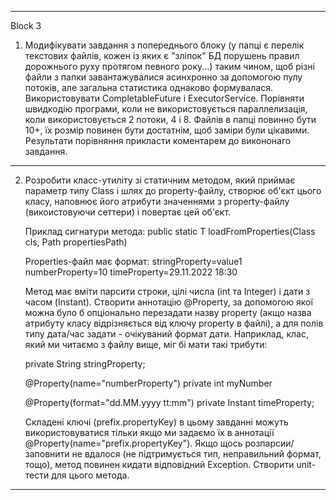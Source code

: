 ___________________________________________________________________________________________
Block 3

1. Модифікувати завдання з попереднього блоку (у папці є перелік текстових файлів, кожен із яких є "зліпок" БД порушень правил дорожнього руху протягом певного року...) таким чином, щоб різні файли з папки завантажувалися асинхронно за допомогою пулу потоків, але загальна статистика однаково формувалася.
   Використовувати CompletableFuture і ExecutorService.
   Порівняти швидкодію програми, коли не використовується параллелизація, коли використовується 2 потоки, 4 і 8.
   Файлів в папці повинно бути 10+, їх розмір повинен бути достатнім, щоб заміри були цікавими.
   Результати порівняння прикласти коментарем до викононаго завдання.

___________________________________________________________________________________________

2. Розробити класс-утиліту зі статичним методом, який приймає параметр типу Class і шлях до property-файлу,
   створює об'єкт цього класу, наповнює його атрибути значеннями з property-файлу (викоистовуючи сеттери) 
   і повертає цей об'єкт.

   Приклад сигнатури метода:
   public static <T>T loadFromProperties(Class<T> cls, Path propertiesPath)
   
   Properties-файл має формат:
   stringProperty=value1
   numberProperty=10
   timeProperty=29.11.2022 18:30
   
   Метод має вміти парсити строки, цілі числа (int та Integer) і дати з часом (Instant).
   Створити аннотацію @Property, за допомогою якої можна було б опціонально перезадати назву property 
   (акщо назва атрибуту класу відрізняється від ключу property в файлі), а для полів типу дата/час 
   задати - очікуваний формат дати.
   Наприклад, клас, який ми читаємо з файлу вище, міг бі мати такі трибути:
   
   private String stringProperty;
   
   @Property(name="numberProperty")
   private int myNumber
   
   @Property(format="dd.MM.yyyy tt:mm")
   private Instant timeProperty;
   
   Складені ключі (prefix.propertyKey) в цьому завданні можуть використовуватися тільки якщо ми задаємо 
   їх в аннотації @Property(name="prefix.propertyKey").
   Якщо щось розпарсии/заповнити не вдалося (не підтримується тип, неправильний формат, тощо), 
   метод повинен кидати відповідний Exception.
   Створити unit-тести для цього метода.
________________________________________________________________________________________

